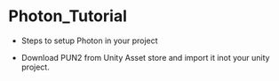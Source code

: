 # Photon_Tutorial

* Steps to setup Photon in your project
- Download PUN2 from Unity Asset store and import it inot your unity project.
